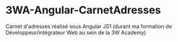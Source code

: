 # 3WA-Angular-CarnetAdresses
Carnet d'adresses réalisé sous Angular JS1 (durant ma formation de Développeur/intégrateur Web au sein de la 3W Academy)
